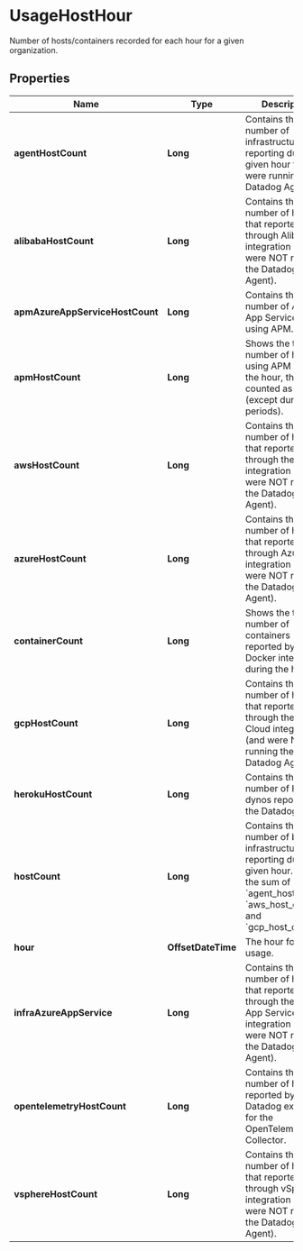 # UsageHostHour

Number of hosts/containers recorded for each hour for a given organization.

## Properties

| Name                            | Type               | Description                                                                                                                                                                                            | Notes      |
| ------------------------------- | ------------------ | ------------------------------------------------------------------------------------------------------------------------------------------------------------------------------------------------------ | ---------- |
| **agentHostCount**              | **Long**           | Contains the total number of infrastructure hosts reporting during a given hour that were running the Datadog Agent.                                                                                   | [optional] |
| **alibabaHostCount**            | **Long**           | Contains the total number of hosts that reported through Alibaba integration (and were NOT running the Datadog Agent).                                                                                 | [optional] |
| **apmAzureAppServiceHostCount** | **Long**           | Contains the total number of Azure App Services hosts using APM.                                                                                                                                       | [optional] |
| **apmHostCount**                | **Long**           | Shows the total number of hosts using APM during the hour, these are counted as billable (except during trial periods).                                                                                | [optional] |
| **awsHostCount**                | **Long**           | Contains the total number of hosts that reported through the AWS integration (and were NOT running the Datadog Agent).                                                                                 | [optional] |
| **azureHostCount**              | **Long**           | Contains the total number of hosts that reported through Azure integration (and were NOT running the Datadog Agent).                                                                                   | [optional] |
| **containerCount**              | **Long**           | Shows the total number of containers reported by the Docker integration during the hour.                                                                                                               | [optional] |
| **gcpHostCount**                | **Long**           | Contains the total number of hosts that reported through the Google Cloud integration (and were NOT running the Datadog Agent).                                                                        | [optional] |
| **herokuHostCount**             | **Long**           | Contains the total number of Heroku dynos reported by the Datadog Agent.                                                                                                                               | [optional] |
| **hostCount**                   | **Long**           | Contains the total number of billable infrastructure hosts reporting during a given hour. This is the sum of &#x60;agent_host_count&#x60;, &#x60;aws_host_count&#x60;, and &#x60;gcp_host_count&#x60;. | [optional] |
| **hour**                        | **OffsetDateTime** | The hour for the usage.                                                                                                                                                                                | [optional] |
| **infraAzureAppService**        | **Long**           | Contains the total number of hosts that reported through the Azure App Services integration (and were NOT running the Datadog Agent).                                                                  | [optional] |
| **opentelemetryHostCount**      | **Long**           | Contains the total number of hosts reported by Datadog exporter for the OpenTelemetry Collector.                                                                                                       | [optional] |
| **vsphereHostCount**            | **Long**           | Contains the total number of hosts that reported through vSphere integration (and were NOT running the Datadog Agent).                                                                                 | [optional] |
